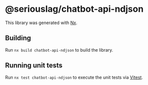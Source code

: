 # @seriouslag/chatbot-api-ndjson

This library was generated with [Nx](https://nx.dev).

## Building

Run `nx build chatbot-api-ndjson` to build the library.

## Running unit tests

Run `nx test chatbot-api-ndjson` to execute the unit tests via [Vitest](https://vitest.dev/).

